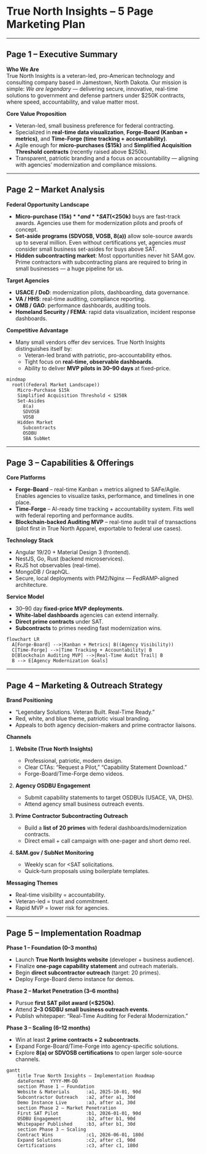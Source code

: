 # True North Insights – 5 Page Marketing Plan

---

## Page 1 – Executive Summary

**Who We Are**  
True North Insights is a veteran-led, pro-American technology and consulting company based in Jamestown, North Dakota. Our mission is simple: *We are legendary* — delivering secure, innovative, real-time solutions to government and defense partners under $250K contracts, where speed, accountability, and value matter most.

**Core Value Proposition**
- Veteran-led, small business preference for federal contracting.  
- Specialized in **real-time data visualization**, **Forge-Board (Kanban + metrics)**, and **Time-Forge (time tracking + accountability)**.  
- Agile enough for **micro-purchases ($15k)** and **Simplified Acquisition Threshold contracts** (recently raised above $250k).  
- Transparent, patriotic branding and a focus on accountability — aligning with agencies’ modernization and compliance missions.

---

## Page 2 – Market Analysis

**Federal Opportunity Landscape**
- **Micro-purchase ($15k)** and **SAT (<$250k)** buys are fast-track awards. Agencies use them for modernization pilots and proofs of concept.  
- **Set-aside programs (SDVOSB, VOSB, 8(a))** allow sole-source awards up to several million. Even without certifications yet, agencies *must* consider small business set-asides for buys above SAT.  
- **Hidden subcontracting market**: Most opportunities never hit SAM.gov. Prime contractors with subcontracting plans are required to bring in small businesses — a huge pipeline for us.  

**Target Agencies**
- **USACE / DoD**: modernization pilots, dashboarding, data governance.  
- **VA / HHS**: real-time auditing, compliance reporting.  
- **OMB / GAO**: performance dashboards, auditing tools.  
- **Homeland Security / FEMA**: rapid data visualization, incident response dashboards.  

**Competitive Advantage**
- Many small vendors offer dev services. True North Insights distinguishes itself by:  
  - Veteran-led brand with patriotic, pro-accountability ethos.  
  - Tight focus on **real-time, observable dashboards**.  
  - Ability to deliver **MVP pilots in 30–90 days** at fixed-price.  

```mermaid
mindmap
  root((Federal Market Landscape))
    Micro-Purchase $15k
    Simplified Acquisition Threshold < $250k
    Set-Asides
      8(a)
      SDVOSB
      VOSB
    Hidden Market
      Subcontracts
      OSDBU
      SBA SubNet
```

---

## Page 3 – Capabilities & Offerings

**Core Platforms**
- **Forge-Board** – real-time Kanban + metrics aligned to SAFe/Agile. Enables agencies to visualize tasks, performance, and timelines in one place.  
- **Time-Forge** – AI-ready time tracking + accountability system. Fits well with federal reporting and performance audits.  
- **Blockchain-backed Auditing MVP** – real-time audit trail of transactions (pilot first in True North Apparel, exportable to federal use cases).  

**Technology Stack**
- Angular 19/20 + Material Design 3 (frontend).  
- NestJS, Go, Rust (backend microservices).  
- RxJS hot observables (real-time).  
- MongoDB / GraphQL.  
- Secure, local deployments with PM2/Nginx — FedRAMP-aligned architecture.  

**Service Model**
- 30–90 day **fixed-price MVP deployments**.  
- **White-label dashboards** agencies can extend internally.  
- **Direct prime contracts** under SAT.  
- **Subcontracts** to primes needing fast modernization wins.  

```mermaid
flowchart LR
  A[Forge-Board] -->|Kanban + Metrics| B((Agency Visibility))
  C[Time-Forge] -->|Time Tracking + Accountability| B
  D[Blockchain Auditing MVP] -->|Real-Time Audit Trail| B
  B --> E[Agency Modernization Goals]
```

---

## Page 4 – Marketing & Outreach Strategy

**Brand Positioning**
- “Legendary Solutions. Veteran Built. Real-Time Ready.”  
- Red, white, and blue theme, patriotic visual branding.  
- Appeals to both agency decision-makers and prime contractor liaisons.  

**Channels**
1. **Website (True North Insights)**  
   - Professional, patriotic, modern design.  
   - Clear CTAs: “Request a Pilot,” “Capability Statement Download.”  
   - Forge-Board/Time-Forge demo videos.  

2. **Agency OSDBU Engagement**  
   - Submit capability statements to target OSDBUs (USACE, VA, DHS).  
   - Attend agency small business outreach events.  

3. **Prime Contractor Subcontracting Outreach**  
   - Build a **list of 20 primes** with federal dashboards/modernization contracts.  
   - Direct email + call campaign with one-pager and short demo reel.  

4. **SAM.gov / SubNet Monitoring**  
   - Weekly scan for <SAT solicitations.  
   - Quick-turn proposals using boilerplate templates.  

**Messaging Themes**
- Real-time visibility = accountability.  
- Veteran-led = trust and commitment.  
- Rapid MVP = lower risk for agencies.  

---

## Page 5 – Implementation Roadmap

**Phase 1 – Foundation (0–3 months)**  
- Launch **True North Insights website** (developer + business audience).  
- Finalize **one-page capability statement** and outreach materials.  
- Begin **direct subcontractor outreach** (target: 20 primes).  
- Deploy Forge-Board demo instance for demos.  

**Phase 2 – Market Penetration (3–6 months)**  
- Pursue **first SAT pilot award (<$250k)**.  
- Attend **2–3 OSDBU small business outreach events**.  
- Publish whitepaper: “Real-Time Auditing for Federal Modernization.”  

**Phase 3 – Scaling (6–12 months)**  
- Win at least **2 prime contracts + 2 subcontracts**.  
- Expand Forge-Board/Time-Forge into agency-specific solutions.  
- Explore **8(a) or SDVOSB certifications** to open larger sole-source channels.  

```mermaid
gantt
    title True North Insights – Implementation Roadmap
    dateFormat  YYYY-MM-DD
    section Phase 1 – Foundation
    Website & Materials      :a1, 2025-10-01, 90d
    Subcontractor Outreach   :a2, after a1, 30d
    Demo Instance Live       :a3, after a1, 30d
    section Phase 2 – Market Penetration
    First SAT Pilot          :b1, 2026-01-01, 90d
    OSDBU Engagement         :b2, after b1, 90d
    Whitepaper Published     :b3, after b1, 30d
    section Phase 3 – Scaling
    Contract Wins            :c1, 2026-06-01, 180d
    Expand Solutions         :c2, after c1, 90d
    Certifications           :c3, after c1, 180d
```
